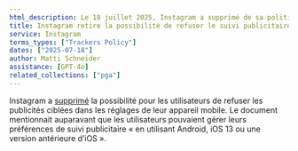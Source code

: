 ```yaml
---
html_description: Le 18 juillet 2025, Instagram a supprimé de sa politique de traceurs les instructions pour refuser le suivi publicitaire via les réglages des appareils mobiles.
title: Instagram retire la possibilité de refuser le suivi publicitaire via les réglages du téléphone
service: Instagram
terms_types: ["Trackers Policy"]
dates: ["2025-07-18"]
author: Matti Schneider
assistance: [GPT-4o]
related_collections: ["pga"]
---
```


Instagram a [supprimé](https://github.com/OpenTermsArchive/pga-versions/commit/4a8e001c92a2b2a29bea609fc2b52fceef515b6c) la possibilité pour les utilisateurs de refuser les publicités ciblées dans les réglages de leur appareil mobile. Le document mentionnait auparavant que les utilisateurs pouvaient gérer leurs préférences de suivi publicitaire « en utilisant Android, iOS 13 ou une version antérieure d’iOS ».
